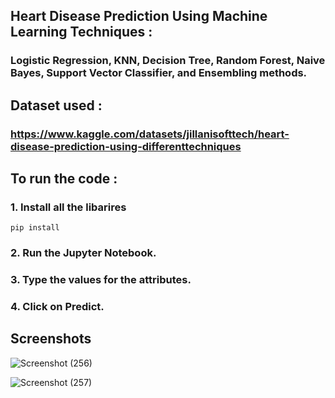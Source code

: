 ## Heart Disease Prediction Using Machine Learning Techniques : 
### Logistic Regression, KNN, Decision Tree, Random Forest, Naive Bayes, Support Vector Classifier, and Ensembling methods.

## Dataset used : 
### https://www.kaggle.com/datasets/jillanisofttech/heart-disease-prediction-using-differenttechniques
## To run the code :
### 1. Install all the libarires
`pip install`
### 2. Run the Jupyter Notebook.
### 3. Type the values for the attributes.
### 4. Click on Predict.

## Screenshots
![Screenshot (256)](https://github.com/BedantaGautom/Heart-Disease-Prediction-Using-Machine-Learning-Techniques-with-GUI/assets/85272308/3e5cc35b-0f48-41da-a23e-ad7a8c6aa8c7)



![Screenshot (257)](https://github.com/BedantaGautom/Heart-Disease-Prediction-Using-Machine-Learning-Techniques-with-GUI/assets/85272308/754281fb-edb7-4168-9ed4-27a9da779a6c)


